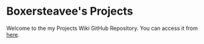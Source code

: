 # Boxersteavee's Projects
Welcome to the my Projects Wiki GitHub Repository. You can access it from [here](https://projects.boxersteavee.dev).